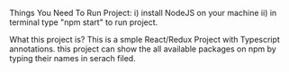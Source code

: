 Things You Need To Run Project:
i) install NodeJS on your machine
ii) in terminal type "npm start" to run project.

What this project is?
This is a smple React/Redux Project with Typescript annotations. 
this project can show the all available packages on npm by typing their names in serach filed.


